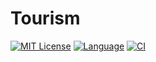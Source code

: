 # Tourism

<!-- [START BADGES] -->
<!-- Please keep comment here to allow auto update -->
[![MIT License](https://img.shields.io/github/license/yohan-kang/Tourism?style=flat-square)](https://github.com/yohan-kang/Tourism/blob/master/LICENSE)
[![Language](https://img.shields.io/github/languages/top/yohan-kang/Tourism?style=flat-square)](https://www.typescriptlang.org)
[![CI](https://github.com/yohan-kang/Tourism/actions/workflows/django.yml/badge.svg?style=flat-square)](https://github.com/yohan-kang/Tourism/actions/workflows/django.yml)
<!-- [END BADGES] -->

